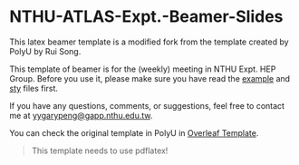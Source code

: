 # NTHU-ATLAS-Expt.-Beamer-Slides

This latex beamer template is a modified fork from the template created by PolyU by Rui Song.

This template of beamer is for the (weekly) meeting in NTHU Expt. HEP Group. Before you use it, please make sure you have read the [example](../NTHU_ATLAS_Expt_Beamer_Slides.pdf) and [sty](../nthu-atlas.sty) files first.

If you have any questions, comments, or suggestions, feel free to contact me at yygarypeng@gapp.nthu.edu.tw.

You can check the original template in PolyU in [Overleaf Template](https://www.overleaf.com/latex/templates/polyu-beamer-slides/pyhhgmgmvzhg).

> This template needs to use pdflatex!
